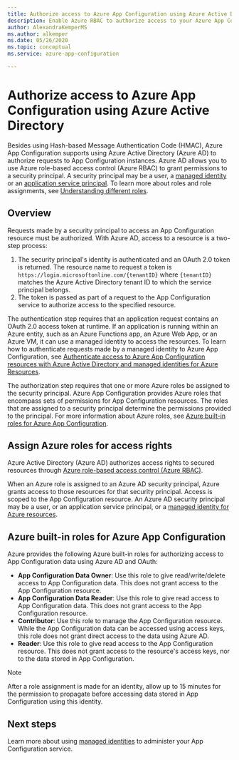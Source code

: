 ```yaml
---
title: Authorize access to Azure App Configuration using Azure Active Directory
description: Enable Azure RBAC to authorize access to your Azure App Configuration instance
author: AlexandraKemperMS
ms.author: alkemper
ms.date: 05/26/2020
ms.topic: conceptual
ms.service: azure-app-configuration

---
```

# Authorize access to Azure App Configuration using Azure Active Directory
Besides using Hash-based Message Authentication Code (HMAC), Azure App Configuration supports using Azure Active Directory (Azure AD) to authorize requests to App Configuration instances.  Azure AD allows you to use Azure role-based access control (Azure RBAC) to grant permissions to a security principal.  A security principal may be a user, a [managed identity](../active-directory/managed-identities-azure-resources/overview.md) or an [application service principal](../active-directory/develop/app-objects-and-service-principals.md).  To learn more about roles and role assignments, see [Understanding different roles](../role-based-access-control/overview.md).

## Overview
Requests made by a security principal to access an App Configuration resource must be authorized. With Azure AD, access to a resource is a two-step process:
1. The security principal's identity is authenticated and an OAuth 2.0 token is returned.  The resource name to request a token is `https://login.microsoftonline.com/{tenantID}` where `{tenantID}` matches the Azure Active Directory tenant ID to which the service principal belongs.
2. The token is passed as part of a request to the App Configuration service to authorize access to the specified resource.

The authentication step requires that an application request contains an OAuth 2.0 access token at runtime.  If an application is running within an Azure entity, such as an Azure Functions app, an Azure Web App, or an Azure VM, it can use a managed identity to access the resources.  To learn how to authenticate requests made by a managed identity to Azure App Configuration, see [Authenticate access to Azure App Configuration resources with Azure Active Directory and managed identities for Azure Resources](howto-integrate-azure-managed-service-identity.md).

The authorization step requires that one or more Azure roles be assigned to the security principal. Azure App Configuration provides Azure roles that encompass sets of permissions for App Configuration resources. The roles that are assigned to a security principal determine the permissions provided to the principal. For more information about Azure roles, see [Azure built-in roles for Azure App Configuration](#azure-built-in-roles-for-azure-app-configuration). 

## Assign Azure roles for access rights
Azure Active Directory (Azure AD) authorizes access rights to secured resources through [Azure role-based access control (Azure RBAC)](../role-based-access-control/overview.md).

When an Azure role is assigned to an Azure AD security principal, Azure grants access to those resources for that security principal. Access is scoped to the App Configuration resource. An Azure AD security principal may be a user, or an application service principal, or a [managed identity for Azure resources](../active-directory/managed-identities-azure-resources/overview.md).

## Azure built-in roles for Azure App Configuration
Azure provides the following Azure built-in roles for authorizing access to App Configuration data using Azure AD and OAuth:

- **App Configuration Data Owner**: Use this role to give read/write/delete access to App Configuration data. This does not grant access to the App Configuration resource.
- **App Configuration Data Reader**: Use this role to give read access to App Configuration data. This does not grant access to the App Configuration resource.
- **Contributor**: Use this role to manage the App Configuration resource. While the App Configuration data can be accessed using access keys, this role does not grant direct access to the data using Azure AD.
- **Reader**: Use this role to give read access to the App Configuration resource. This does not grant access to the resource's access keys, nor to the data stored in App Configuration.

> [!NOTE]
> After a role assignment is made for an identity, allow up to 15 minutes for the permission to propagate before accessing data stored in App Configuration using this identity.

## Next steps
Learn more about using [managed identities](howto-integrate-azure-managed-service-identity.md) to administer your App Configuration service.
